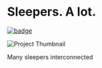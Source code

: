 # Sleepers. A lot.
[![badge](https://img.shields.io/badge/open-osparc.io-red)](https://osparc.io/study/c408404c-ab0f-11ea-a7a7-02420a003106)

![Project Thumbnail](https://proxy.duckduckgo.com/iu/?u=https%3A%2F%2Fimage.slidesharecdn.com%2Flapersistenciadelamemoria-140804210719-phpapp01%2F95%2Fla-persistencia-de-la-memoria-4-638.jpg%3Fcb%3D1407186503&amp;f=1)

Many sleepers interconnected
